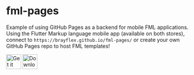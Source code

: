 # fml-pages
Example of using GitHub Pages as a backend for mobile FML applications. Using the Flutter Markup language mobile app (available on both stores), connect to `https://brayflex.github.io/fml-pages/` or create your own GitHub Pages repo to host FML templates!

[<img src="https://play.google.com/intl/en_us/badges/images/generic/en-play-badge.png"
     alt="Get it on Google Play"
     height="40">](https://play.google.com/store/apps/details?id=co.appdaddy.fml&hl=en_CA&gl=US)
[<img src="https://developer.apple.com/assets/elements/badges/download-on-the-app-store.svg"
     alt="Download it on the App Store"
     height="40">](https://apps.apple.com/gb/app/flutter-markup-language/id1629916140)
